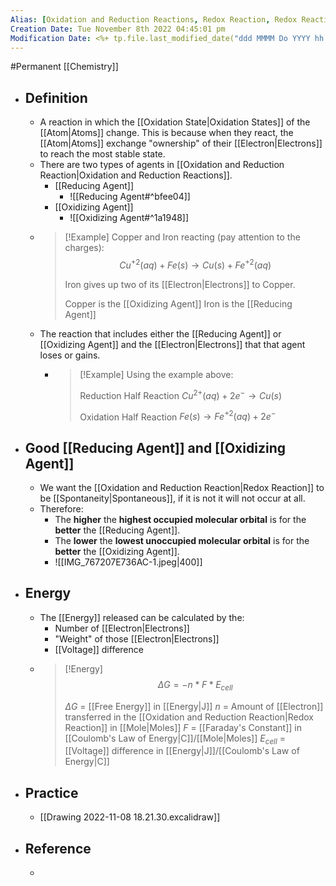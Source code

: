 ```yaml
---
Alias: [Oxidation and Reduction Reactions, Redox Reaction, Redox Reactions]
Creation Date: Tue November 8th 2022 04:45:01 pm 
Modification Date: <%+ tp.file.last_modified_date("ddd MMMM Do YYYY hh:mm:ss a") %>
---
```

#Permanent [[Chemistry]]

- ## Definition
	- A reaction in which the [[Oxidation State|Oxidation States]] of the [[Atom|Atoms]] change. This is because when they react, the [[Atom|Atoms]] exchange "ownership" of their [[Electron|Electrons]] to reach the most stable state.
	- There are two types of agents in [[Oxidation and Reduction Reaction|Oxidation and Reduction Reactions]].
		- [[Reducing Agent]]
			-  ![[Reducing Agent#^bfee04]]
		- [[Oxidizing Agent]]
			-  ![[Oxidizing Agent#^1a1948]]
	- > [!Example]
	  > Copper and Iron reacting (pay attention to the charges):
	  > $$Cu^{+2}(aq) + Fe(s) \rightarrow Cu(s) + Fe^{+2}(aq)$$
	  > 
	  > Iron gives up two of its [[Electron|Electrons]] to Copper.
	  > 
	  > Copper is the [[Oxidizing Agent]]
	  > Iron is the [[Reducing Agent]]
	- The reaction that includes either the [[Reducing Agent]] or [[Oxidizing Agent]] and the [[Electron|Electrons]] that that agent loses or gains.
		- > [!Example]
		  > Using the example above:
		  > 
		  > Reduction Half Reaction
		  > $Cu^{2+}(aq) + 2e^- \rightarrow Cu(s)$
		  > 
		  > Oxidation Half Reaction
		  > $Fe(s) \rightarrow Fe^{+2}(aq) + 2e^-$
- ## Good [[Reducing Agent]] and [[Oxidizing Agent]]
	- We want the [[Oxidation and Reduction Reaction|Redox Reaction]] to be [[Spontaneity|Spontaneous]], if it is not it will not occur at all.
	- Therefore: 
		- The **higher** the **highest occupied molecular orbital** is for the **better** the [[Reducing Agent]].
		- The **lower** the **lowest unoccupied molecular orbital** is for the **better** the [[Oxidizing Agent]].
		- ![[IMG_767207E736AC-1.jpeg|400]]
- ## Energy 
	- The [[Energy]] released can be calculated by the:
		- Number of [[Electron|Electrons]]
		- "Weight" of those [[Electron|Electrons]]
		- [[Voltage]] difference
	- > [!Energy]
	  > $$\Delta G = -n*F*E_{cell}$$
	  > 
	  > $\Delta G$ = [[Free Energy]] in [[Energy|J]]
	  > $n$ = Amount of [[Electron]] transferred in the [[Oxidation and Reduction Reaction|Redox Reaction]] in [[Mole|Moles]]
	  > $F$ = [[Faraday's Constant]] in [[Coulomb's Law of Energy|C]]/[[Mole|Moles]]
	  > $E_{cell}$ = [[Voltage]] difference in [[Energy|J]]/[[Coulomb's Law of Energy|C]]
- ## Practice
	- [[Drawing 2022-11-08 18.21.30.excalidraw]]
- ## Reference
	- 